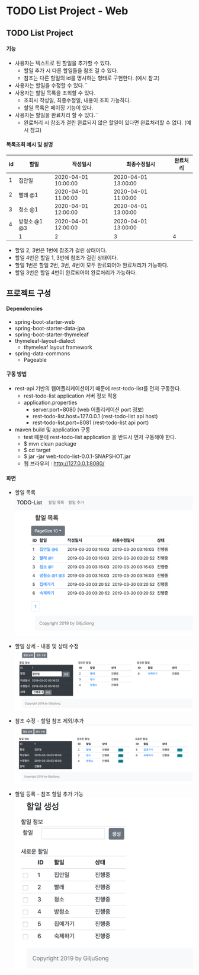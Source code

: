 # TODO List Project - Web

## TODO List Project
#### 기능
* 사용자는 텍스트로 된 할일을 추가할 수 있다.
  * 할일 추가 시 다른 할일들을 참조 걸 수 있다.
  * 참조는 다른 할일의 id를 명시하는 형태로 구현한다. (예시 참고)
* 사용자는 할일을 수정할 수 있다.``
* 사용자는 할일 목록을 조회할 수 있다.
  * 조회시 작성일, 최종수정일, 내용이 조회 가능하다.
  * 할일 목록은 페이징 기능이 있다.
* 사용자는 할일을 완료처리 할 수 있다.``
  * 완료처리 시 참조가 걸린 완료되지 않은 할일이 있다면 완료처리할 수 없다. (예시 참고)

#### 목록조회 예시 및 설명
| id | 할일 | 작성일시 | 최종수정일시 | 완료처리 |
|----|-------------|---------------------|----------|---------------------|
| 1 | 집안일 | 2020-04-01 10:00:00 | 2020-04-01 13:00:00 |  |
| 2 | 빨래 @1 | 2020-04-01 11:00:00 | 2020-04-01 11:00:00 |  |
| 3 | 청소 @1 | 2020-04-01 12:00:00 | 2020-04-01 13:00:00 |  |
| 4 | 방청소 @1 @3 | 2020-04-01 12:00:00 | 2020-04-01 13:00:00 |  | 
                        | 1 | 2 | 3 | 4 | 5 |
* 할일 2, 3번은 1번에 참조가 걸린 상태이다.
* 할일 4번은 할일 1, 3번에 참조가 걸린 상태이다.
* 할일 1번은 할일 2번, 3번, 4번이 모두 완료되어야 완료처리가 가능하다.
* 할일 3번은 할일 4번이 완료되어야 완료처리가 가능하다.


## 프로젝트 구성
#### Dependencies
- spring-boot-starter-web
- spring-boot-starter-data-jpa
- spring-boot-starter-thymeleaf
- thymeleaf-layout-dialect
    - thymeleaf layout framework
- spring-data-commons
    - Pageable

#### 구동 방법
- rest-api 기반의 웹어플리케이션이기 때문에 rest-todo-list를 먼저 구동한다.
    - rest-todo-list application 서버 정보 적용
    - application.properties
        - server.port=8080 (web 어플리케이션 port 정보)
        - rest-todo-list.host=127.0.0.1 (rest-todo-list api host)
        - rest-todo-list.port=8081 (rest-todo-list api port)     
- maven build 및 application 구동
    - test 때문에 rest-todo-list application 을 반드시 먼저 구동해야 한다.
    - $ mvn clean package
    - $ cd target
    - $ jar -jar web-todo-list-0.0.1-SNAPSHOT.jar
    - 웹 브라우저 : http://127.0.0.1:8080/


#### 화면
-  할일 목록
![todo-list](./todo-list.png)

-  할일 상세 - 내용 및 상태 수정
![todo-desc](./todo-desc.png)

-  참조 수정 - 할일 참조 제외/추가
![todo-reference](./todo-reference.png)

-  할일 등록 - 참조 할일 추가 가능
![todo-form](./todo-form.png)

